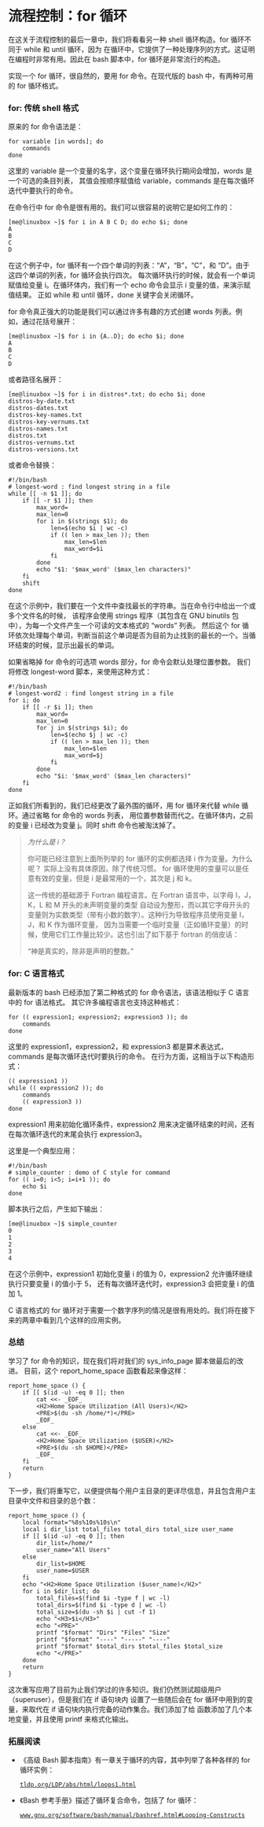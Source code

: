 # 流程控制：for 循环

在这关于流程控制的最后一章中，我们将看看另一种 shell 循环构造。for 循环不同于 while 和 until 循环，因为 在循环中，它提供了一种处理序列的方式。这证明在编程时非常有用。因此在 bash 脚本中，for 循环是非常流行的构造。

实现一个 for 循环，很自然的，要用 for 命令。在现代版的 bash 中，有两种可用的 for 循环格式。

### for: 传统 shell 格式

原来的 for 命令语法是：

```
for variable [in words]; do
    commands
done 
```

这里的 variable 是一个变量的名字，这个变量在循环执行期间会增加，words 是一个可选的条目列表， 其值会按顺序赋值给 variable，commands 是在每次循环迭代中要执行的命令。

在命令行中 for 命令是很有用的。我们可以很容易的说明它是如何工作的：

```
[me@linuxbox ~]$ for i in A B C D; do echo $i; done
A
B
C
D 
```

在这个例子中，for 循环有一个四个单词的列表：“A”，“B”，“C”，和 “D”。由于这四个单词的列表，for 循环会执行四次。 每次循环执行的时候，就会有一个单词赋值给变量 i。在循环体内，我们有一个 echo 命令会显示 i 变量的值，来演示赋值结果。 正如 while 和 until 循环，done 关键字会关闭循环。

for 命令真正强大的功能是我们可以通过许多有趣的方式创建 words 列表。例如，通过花括号展开：

```
[me@linuxbox ~]$ for i in {A..D}; do echo $i; done
A
B
C
D 
```

或者路径名展开：

```
[me@linuxbox ~]$ for i in distros*.txt; do echo $i; done
distros-by-date.txt
distros-dates.txt
distros-key-names.txt
distros-key-vernums.txt
distros-names.txt
distros.txt
distros-vernums.txt
distros-versions.txt 
```

或者命令替换：

```
#!/bin/bash
# longest-word : find longest string in a file
while [[ -n $1 ]]; do
    if [[ -r $1 ]]; then
        max_word=
        max_len=0
        for i in $(strings $1); do
            len=$(echo $i | wc -c)
            if (( len > max_len )); then
                max_len=$len
                max_word=$i
            fi
        done
        echo "$1: '$max_word' ($max_len characters)"
    fi
    shift
done 
```

在这个示例中，我们要在一个文件中查找最长的字符串。当在命令行中给出一个或多个文件名的时候， 该程序会使用 strings 程序（其包含在 GNU binutils 包中），为每一个文件产生一个可读的文本格式的 “words” 列表。 然后这个 for 循环依次处理每个单词，判断当前这个单词是否为目前为止找到的最长的一个。当循环结束的时候，显示出最长的单词。

如果省略掉 for 命令的可选项 words 部分，for 命令会默认处理位置参数。 我们将修改 longest-word 脚本，来使用这种方式：

```
#!/bin/bash
# longest-word2 : find longest string in a file
for i; do
    if [[ -r $i ]]; then
        max_word=
        max_len=0
        for j in $(strings $i); do
            len=$(echo $j | wc -c)
            if (( len > max_len )); then
                max_len=$len
                max_word=$j
            fi
        done
        echo "$i: '$max_word' ($max_len characters)"
    fi
done 
```

正如我们所看到的，我们已经更改了最外围的循环，用 for 循环来代替 while 循环。通过省略 for 命令的 words 列表， 用位置参数替而代之。在循环体内，之前的变量 i 已经改为变量 j。同时 shift 命令也被淘汰掉了。

> *为什么是 i？*
> 
> 你可能已经注意到上面所列举的 for 循环的实例都选择 i 作为变量。为什么呢？ 实际上没有具体原因，除了传统习惯。 for 循环使用的变量可以是任意有效的变量，但是 i 是最常用的一个，其次是 j 和 k。
> 
> 这一传统的基础源于 Fortran 编程语言。在 Fortran 语言中，以字母 I，J，K，L 和 M 开头的未声明变量的类型 自动设为整形，而以其它字母开头的变量则为实数类型（带有小数的数字）。这种行为导致程序员使用变量 I，J，和 K 作为循环变量， 因为当需要一个临时变量（正如循环变量）的时候，使用它们工作量比较少。这也引出了如下基于 fortran 的俏皮话：
> 
> “神是真实的，除非是声明的整数。”

### for: C 语言格式

最新版本的 bash 已经添加了第二种格式的 for 命令语法，该语法相似于 C 语言中的 for 语法格式。 其它许多编程语言也支持这种格式：

```
for (( expression1; expression2; expression3 )); do
    commands
done 
```

这里的 expression1，expression2，和 expression3 都是算术表达式，commands 是每次循环迭代时要执行的命令。 在行为方面，这相当于以下构造形式：

```
(( expression1 ))
while (( expression2 )); do
    commands
    (( expression3 ))
done 
```

expression1 用来初始化循环条件，expression2 用来决定循环结束的时间，还有在每次循环迭代的末尾会执行 expression3。

这里是一个典型应用：

```
#!/bin/bash
# simple_counter : demo of C style for command
for (( i=0; i<5; i=i+1 )); do
    echo $i
done 
```

脚本执行之后，产生如下输出：

```
[me@linuxbox ~]$ simple_counter
0
1
2
3
4 
```

在这个示例中，expression1 初始化变量 i 的值为 0，expression2 允许循环继续执行只要变量 i 的值小于 5， 还有每次循环迭代时，expression3 会把变量 i 的值加 1。

C 语言格式的 for 循环对于需要一个数字序列的情况是很有用处的。我们将在接下来的两章中看到几个这样的应用实例。

### 总结

学习了 for 命令的知识，现在我们将对我们的 sys_info_page 脚本做最后的改进。 目前，这个 report_home_space 函数看起来像这样：

```
report_home_space () {
    if [[ $(id -u) -eq 0 ]]; then
        cat <<- _EOF_
        <H2>Home Space Utilization (All Users)</H2>
        <PRE>$(du -sh /home/*)</PRE>
        _EOF_
    else
        cat <<- _EOF_
        <H2>Home Space Utilization ($USER)</H2>
        <PRE>$(du -sh $HOME)</PRE>
        _EOF_
    fi
    return
} 
```

下一步，我们将重写它，以便提供每个用户主目录的更详尽信息，并且包含用户主目录中文件和目录的总个数：

```
report_home_space () {
    local format="%8s%10s%10s\n"
    local i dir_list total_files total_dirs total_size user_name
    if [[ $(id -u) -eq 0 ]]; then
        dir_list=/home/*
        user_name="All Users"
    else
        dir_list=$HOME
        user_name=$USER
    fi
    echo "<H2>Home Space Utilization ($user_name)</H2>"
    for i in $dir_list; do
        total_files=$(find $i -type f | wc -l)
        total_dirs=$(find $i -type d | wc -l)
        total_size=$(du -sh $i | cut -f 1)
        echo "<H3>$i</H3>"
        echo "<PRE>"
        printf "$format" "Dirs" "Files" "Size"
        printf "$format" "----" "-----" "----"
        printf "$format" $total_dirs $total_files $total_size
        echo "</PRE>"
    done
    return
} 
```

这次重写应用了目前为止我们学过的许多知识。我们仍然测试超级用户（superuser），但是我们在 if 语句块内 设置了一些随后会在 for 循环中用到的变量，来取代在 if 语句块内执行完备的动作集合。我们添加了给 函数添加了几个本地变量，并且使用 printf 来格式化输出。

### 拓展阅读

*   《高级 Bash 脚本指南》有一章关于循环的内容，其中列举了各种各样的 for 循环实例：

    [`tldp.org/LDP/abs/html/loops1.html`](http://tldp.org/LDP/abs/html/loops1.html)

*   《Bash 参考手册》描述了循环复合命令，包括了 for 循环：

    [`www.gnu.org/software/bash/manual/bashref.html#Looping-Constructs`](http://www.gnu.org/software/bash/manual/bashref.html#Looping-Constructs)